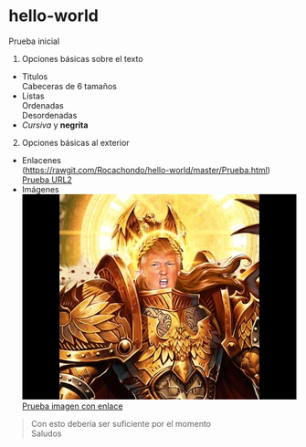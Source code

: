 # hello-world
Prueba inicial
1. Opciones básicas sobre el texto
 * Titulos  
 Cabeceras de 6 tamaños
 * Listas  
 Ordenadas  
 Desordenadas
 * _Cursiva_ y **negrita**
 
2. Opciones básicas al exterior  
 * Enlacenes  
  (https://rawgit.com/Rocachondo/hello-world/master/Prueba.html)  
  [Prueba URL2](https://rawgit.com/Rocachondo/hello-world/master/Prueba.html)
 * Imágenes  
  ![Prueba imagen insertada](https://github.com/Rocachondo/hello-world/blob/master/hqdefault.jpg)
  [Prueba imagen con enlace][imagen2]
  
  [imagen2]: https://github.com/Rocachondo/hello-world/blob/master/hqdefault.jpg
  
> Con esto debería ser suficiente por el momento  
> Saludos


